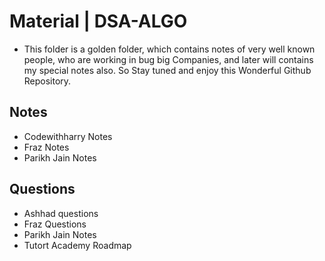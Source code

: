 # Material | DSA-ALGO
- This folder is a golden folder, which contains notes of very well known people, who are working in bug big Companies, and later will contains my special notes also. So Stay tuned and enjoy this Wonderful Github Repository.

## Notes
- Codewithharry Notes
- Fraz Notes
- Parikh Jain Notes

## Questions
- Ashhad questions
- Fraz Questions
- Parikh Jain Notes
- Tutort Academy Roadmap
